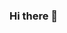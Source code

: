 ### Hi there 👋

<!--
**AnjaliKampalli/AnjaliKampalli** is a ✨ _special_ ✨ repository because its `README.md` (this file) appears on your GitHub profile.

Here are some ideas to get you started:

- 🔭 I’m currently working in ThoughtWorks Application Development
- 🌱 I’m currently learning Front end Development
- 📫 How to reach me: anjalikampalli@gmail.com
-->
